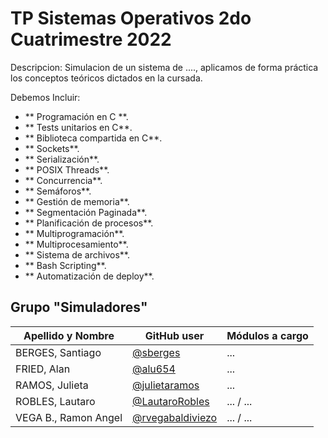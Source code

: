 # TP Sistemas Operativos  2do Cuatrimestre 2022


Descripcion: Simulacion de un sistema de ...., aplicamos de forma práctica los conceptos teóricos dictados en la cursada. 

Debemos Incluir: 
- ** Programación en C **.  
- ** Tests unitarios en C**. 
- ** Biblioteca compartida en C**. 
- ** Sockets**.  
- ** Serialización**.
- ** POSIX Threads**. 
- ** Concurrencia**. 
- ** Semáforos**. 
- ** Gestión de memoria**. 
- ** Segmentación Paginada**. 
- ** Planificación de procesos**. 
- ** Multiprogramación**. 
- ** Multiprocesamiento**. 
- ** Sistema de archivos**. 
- ** Bash Scripting**. 
- ** Automatización de deploy**.



## Grupo "Simuladores"

| Apellido y Nombre | GitHub user | Módulos a cargo |
|-------------------|-------------|-----------------|
| BERGES, Santiago   | [@sberges](https://www.github.com/sberges) | ... |
| FRIED, Alan  | [@alu654](https://www.github.com/alu654) | ... |
| RAMOS, Julieta | [@julietaramos](https://www.github.com/julietaramos) | ... |
| ROBLES, Lautaro  | [@LautaroRobles](https://www.github.com/LautaroRobles) | ... / ... | 
| VEGA B., Ramon Angel  | [@rvegabaldiviezo](https://www.github.com/rvegabaldiviezo) | ... / ... | 